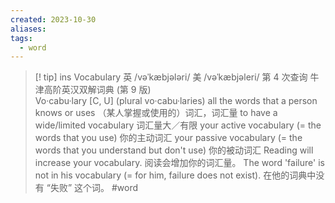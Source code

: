 ```yaml
---
created: 2023-10-30
aliases: 
tags:
  - word
---
```




> [! tip] ins
>Vocabulary 
> 英 /vəˈkæbjələri/ 美 /vəˈkæbjəleri/ 
> 第 4 次查询 
> 牛津高阶英汉双解词典 (第 9 版)  
> Vo·cabu·lary 
> [C, U] (plural vo·cabu·laries) 
>  all the words that a person knows or uses （某人掌握或使用的）词汇，词汇量 
>  to have a wide/limited vocabulary 词汇量大／有限 
>  your active vocabulary (= the words that you use) 你的主动词汇 
>  your passive vocabulary (= the words that you understand but don't use) 你的被动词汇 
>  Reading will increase your vocabulary. 阅读会增加你的词汇量。 
>  The word 'failure' is not in his vocabulary (= for him, failure does not exist). 在他的词典中没有 “失败” 这个词。
#word 
